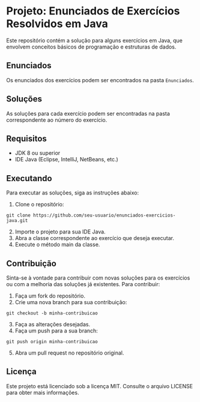 # Projeto: Enunciados de Exercícios Resolvidos em Java

Este repositório contém a solução para alguns exercícios em Java, que envolvem conceitos básicos de programação e estruturas de dados.

## Enunciados

Os enunciados dos exercícios podem ser encontrados na pasta `Enunciados`.

## Soluções

As soluções para cada exercício podem ser encontradas na pasta correspondente ao número do exercício.

## Requisitos

-   JDK 8 ou superior
-   IDE Java (Eclipse, IntelliJ, NetBeans, etc.)

## Executando

Para executar as soluções, siga as instruções abaixo:

1.  Clone o repositório:

`git clone https://github.com/seu-usuario/enunciados-exercicios-java.git` 

2.  Importe o projeto para sua IDE Java.
3.  Abra a classe correspondente ao exercício que deseja executar.
4.  Execute o método main da classe.

## Contribuição

Sinta-se à vontade para contribuir com novas soluções para os exercícios ou com a melhoria das soluções já existentes. Para contribuir:

1.  Faça um fork do repositório.
2.  Crie uma nova branch para sua contribuição:

`git checkout -b minha-contribuicao` 

3.  Faça as alterações desejadas.
4.  Faça um push para a sua branch:

`git push origin minha-contribuicao` 

5.  Abra um pull request no repositório original.

## Licença

Este projeto está licenciado sob a licença MIT. Consulte o arquivo LICENSE para obter mais informações.